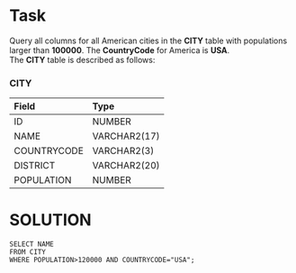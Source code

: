 # Task
Query all columns for all American cities in the **CITY** table with populations larger than **100000**. The **CountryCode** for America is **USA**. <br>
The **CITY** table is described as follows:

### CITY

| Field       | Type         |  
| :---------- | :----------- |
| ID          | NUMBER       |
| NAME        | VARCHAR2(17) |
| COUNTRYCODE | VARCHAR2(3)  |
| DISTRICT    | VARCHAR2(20) |
| POPULATION  | NUMBER       |

# SOLUTION
```
SELECT NAME
FROM CITY
WHERE POPULATION>120000 AND COUNTRYCODE="USA";
```